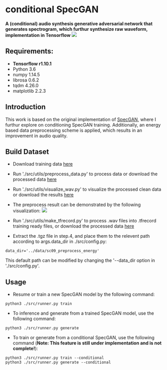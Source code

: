 # conditional SpecGAN
**A (conditional) audio synthesis generative adversarial network that generates spectrogram, which furthur synthesize raw waveform, implementation in Tensorflow**
![](conditional_SpecGAN_Tensorflow/data/model.png)

## Requirements: 
* **Tensorflow r1.10.1**
* Python 3.6
* numpy 1.14.5
* librosa 0.6.2
* tqdm 4.26.0
* matplotlib 2.2.3


## Introduction
This work is based on the original implementation of [SpecGAN](https://github.com/chrisdonahue/wavegan), where I furthur explore on conditioning SpecGAN training. Additionally, an energy based data preprocessing scheme is applied, which results in an improvement in audio quality.


## Build Dataset
* Download training data [here](https://drive.google.com/open?id=102wZsFhhCOhq21UQT0cMH2oscLwyetrf)

* Run './src/utils/preprocess_data.py' to process data or download the processed data [here](https://drive.google.com/file/d/1qyFRsSLI0cxyN10vFZnfcma4THPUulIN/view?usp=sharing)

* Run './src/utils/visualize_wav.py' to visualize the processed clean data or download the results [here](https://drive.google.com/file/d/1vD_ufIBv5H7mCpmivPb5k9sBah2Ine9c/view?usp=sharing)

* The preprocess result can be demonstrated by the following visualization:
![](conditional_SpecGAN_Tensorflow/data/preprocess_demo.jpeg)

* Run './src/utils/make_tfrecord.py' to process .wav files into .tfrecord training ready files, or download the processed data [here](https://drive.google.com/file/d/1h1zJ3SiXafzE0Xn-7JWVeLtSckV3LrVT/view?usp=sharing)

* Extract the .tgz file in step.4, and place them to the relevent path according to args.data_dir in ./src/config.py: 
```
data_dir='../data/sc09_preprocess_energy'
```
This default path can be modified by changing the '--data_dir option in './src/config.py'.


## Usage
* Resume or train a new SpecGAN model by the following command:
```
python3 ./src/runner.py train
```

* To inference and generate from a trained SpecGAN model, use the following command:
```
python3 ./src/runner.py generate
```

* To train or generate from a conditional SpecGAN, use the following command (**Note: This feature is still under implementation and is not complete!**):
```
python3 ./src/runner.py train --conditional
python3 ./src/runner.py generate --conditional
```
